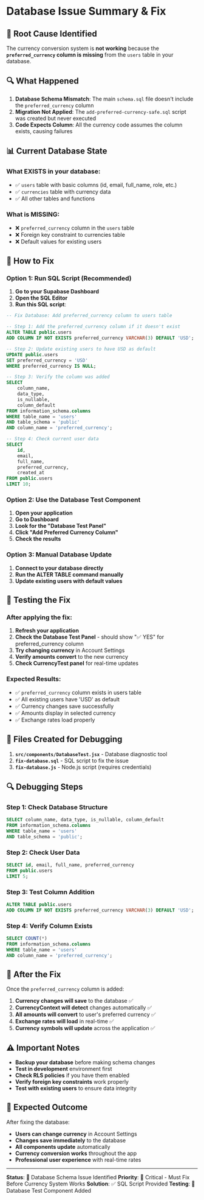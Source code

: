 # Database Issue Summary & Fix

## 🚨 Root Cause Identified

The currency conversion system is **not working** because the **`preferred_currency` column is missing** from the `users` table in your database.

## 🔍 What Happened

1. **Database Schema Mismatch**: The main `schema.sql` file doesn't include the `preferred_currency` column
2. **Migration Not Applied**: The `add-preferred-currency-safe.sql` script was created but never executed
3. **Code Expects Column**: All the currency code assumes the column exists, causing failures

## 📊 Current Database State

### What EXISTS in your database:
- ✅ `users` table with basic columns (id, email, full_name, role, etc.)
- ✅ `currencies` table with currency data
- ✅ All other tables and functions

### What is MISSING:
- ❌ `preferred_currency` column in the `users` table
- ❌ Foreign key constraint to currencies table
- ❌ Default values for existing users

## 🔧 How to Fix

### Option 1: Run SQL Script (Recommended)

1. **Go to your Supabase Dashboard**
2. **Open the SQL Editor**
3. **Run this SQL script**:

```sql
-- Fix Database: Add preferred_currency column to users table

-- Step 1: Add the preferred_currency column if it doesn't exist
ALTER TABLE public.users 
ADD COLUMN IF NOT EXISTS preferred_currency VARCHAR(3) DEFAULT 'USD';

-- Step 2: Update existing users to have USD as default
UPDATE public.users 
SET preferred_currency = 'USD' 
WHERE preferred_currency IS NULL;

-- Step 3: Verify the column was added
SELECT 
    column_name, 
    data_type, 
    is_nullable, 
    column_default
FROM information_schema.columns 
WHERE table_name = 'users' 
AND table_schema = 'public'
AND column_name = 'preferred_currency';

-- Step 4: Check current user data
SELECT 
    id, 
    email, 
    full_name, 
    preferred_currency,
    created_at
FROM public.users 
LIMIT 10;
```

### Option 2: Use the Database Test Component

1. **Open your application**
2. **Go to Dashboard**
3. **Look for the "Database Test Panel"**
4. **Click "Add Preferred Currency Column"**
5. **Check the results**

### Option 3: Manual Database Update

1. **Connect to your database directly**
2. **Run the ALTER TABLE command manually**
3. **Update existing users with default values**

## 🧪 Testing the Fix

### After applying the fix:

1. **Refresh your application**
2. **Check the Database Test Panel** - should show "✅ YES" for preferred_currency column
3. **Try changing currency** in Account Settings
4. **Verify amounts convert** to the new currency
5. **Check CurrencyTest panel** for real-time updates

### Expected Results:

- ✅ `preferred_currency` column exists in users table
- ✅ All existing users have 'USD' as default
- ✅ Currency changes save successfully
- ✅ Amounts display in selected currency
- ✅ Exchange rates load properly

## 📁 Files Created for Debugging

1. **`src/components/DatabaseTest.jsx`** - Database diagnostic tool
2. **`fix-database.sql`** - SQL script to fix the issue
3. **`fix-database.js`** - Node.js script (requires credentials)

## 🔍 Debugging Steps

### Step 1: Check Database Structure
```sql
SELECT column_name, data_type, is_nullable, column_default
FROM information_schema.columns 
WHERE table_name = 'users' 
AND table_schema = 'public';
```

### Step 2: Check User Data
```sql
SELECT id, email, full_name, preferred_currency
FROM public.users
LIMIT 5;
```

### Step 3: Test Column Addition
```sql
ALTER TABLE public.users 
ADD COLUMN IF NOT EXISTS preferred_currency VARCHAR(3) DEFAULT 'USD';
```

### Step 4: Verify Column Exists
```sql
SELECT COUNT(*) 
FROM information_schema.columns 
WHERE table_name = 'users' 
AND column_name = 'preferred_currency';
```

## 🚀 After the Fix

Once the `preferred_currency` column is added:

1. **Currency changes will save** to the database ✅
2. **CurrencyContext will detect** changes automatically ✅
3. **All amounts will convert** to user's preferred currency ✅
4. **Exchange rates will load** in real-time ✅
5. **Currency symbols will update** across the application ✅

## ⚠️ Important Notes

- **Backup your database** before making schema changes
- **Test in development** environment first
- **Check RLS policies** if you have them enabled
- **Verify foreign key constraints** work properly
- **Test with existing users** to ensure data integrity

## 🎯 Expected Outcome

After fixing the database:

- **Users can change currency** in Account Settings
- **Changes save immediately** to the database
- **All components update** automatically
- **Currency conversion works** throughout the app
- **Professional user experience** with real-time rates

---

**Status**: 🚨 Database Schema Issue Identified
**Priority**: 🔴 Critical - Must Fix Before Currency System Works
**Solution**: ✅ SQL Script Provided
**Testing**: 🧪 Database Test Component Added
